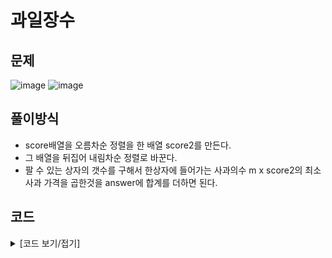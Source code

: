 # 과일장수

## 문제

![image](https://github.com/Employment-Study/Algorithm_Study/assets/44068819/bed1f773-fc66-45e7-92ba-b25e0c8dfa73)
![image](https://github.com/Employment-Study/Algorithm_Study/assets/44068819/6b829ba1-dbd1-4b7d-9c39-8c1ce178e7fb)

## 풀이방식

- score배열을 오름차순 정렬을 한 배열 score2를 만든다.
- 그 배열을 뒤집어 내림차순 정렬로 바꾼다.
- 팔 수 있는 상자의 갯수를 구해서 한상자에 들어가는 사과의수 m x score2의 최소 사과 가격을 곱한것을 answer에 합계를 더하면 된다.


## 코드

<details>
<summary>
[코드 보기/접기]
</summary>

```java
import java.util.Arrays;
// 과일 장수
class Solution {
    public int solution(int k, int m, int[] score) {
        int answer = 0;
        int[] score2 = new int[score.length];
        int length = score.length;

        Arrays.sort(score);// 오름차순

        // 역순	(내림차순)
        for(int i=0;i<score2.length;i++) {
        	score2[i] = score[length-i-1];
        }

        int total = score2.length/m; // 팔 수 있는 상자 갯수
        int min = 0;
        for(int i=0;i < total;i++) {	// 상자의 갯수
        	min = score2[(m*(i+1))-1];
        	answer += min*m;
        }
        return answer;
    }
}
```

</details>
